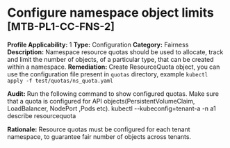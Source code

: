 # Configure namespace object limits <small>[MTB-PL1-CC-FNS-2] </small>
**Profile Applicability:** 
1
**Type:** 
Configuration
**Category:** 
Fairness 
**Description:** 
Namespace resource quotas should be used to allocate, track and limit the number of objects, of a particular type, that can be created within a namespace. 
**Remediation:**
Create ResourceQuota object, you can use the configuration file present in `quotas` directory, example `kubectl apply -f test/quotas/ns_quota.yaml`

**Audit:** 
Run the following command to show configured quotas. Make sure that a quota is configured for API objects(PersistentVolumeClaim, LoadBalancer, NodePort ,Pods etc).
kubectl --kubeconfig=tenant-a -n a1 describe resourcequota

**Rationale:** 
Resource quotas must be configured for each tenant namespace, to guarantee fair number of objects across tenants.


